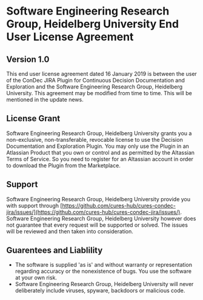 # Software Engineering Research Group, Heidelberg University End User License Agreement

## Version 1.0

This end user license agreement dated 16 January 2019 is between the user of the ConDec JIRA Plugin for Continuous Decision Documentation and Exploration and the Software Engineering Research Group, Heidelberg University. This agreement may be modified from time to time. This will be mentioned in the update news. 

## License Grant

Software Engineering Research Group, Heidelberg University grants you a non-exclusive, non-transferable, revocable license to use the Decision Documentation and Exploration Plugin. You may only use the Plugin in an Atlassian Product that you own or control and as permitted by the Altassian Terms of Service. So you need to register for an Altassian account in order to download the Plugin from the Marketplace. 

## Support

Software Engineering Research Group, Heidelberg University provide you with support through [https://github.com/cures-hub/cures-condec-jira/issues/](https://github.com/cures-hub/cures-condec-jira/issues/).
Software Engineering Research Group, Heidelberg University however does not guarantee that every request will be supported or solved. The issues will be reviewed and then taken into consideration.

## Guarentees and Liablility

-  The software is supplied 'as is' and without warranty or representation regarding accuracy or the nonexistence of bugs. You use the software at your own risk.
-  Software Engineering Research Group, Heidelberg University will never deliberately include viruses, spyware, backdoors or malicious code.